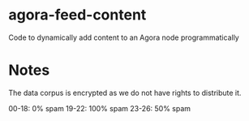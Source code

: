 # agora-feed-content
Code to dynamically add content to an Agora node programmatically

# Notes

The data corpus is encrypted as we do not have rights to distribute it.

00-18: 0% spam
19-22: 100% spam
23-26: 50% spam